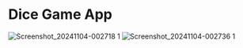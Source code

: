 # Dice Game App
![Screenshot_20241104-002718 1](https://github.com/user-attachments/assets/fc6565f6-e065-4734-91a3-97f5fa42b2bc)
![Screenshot_20241104-002736 1](https://github.com/user-attachments/assets/e5d80113-a2f9-4e91-894c-45cf4fe9c3a1)

